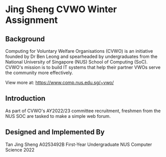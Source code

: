 # Jing Sheng CVWO Winter Assignment

## Background

Computing for Voluntary Welfare Organisations (CVWO) is an initiative founded by Dr Ben Leong and spearheaded by undergraduates from the National University of Singapore (NUS) School of Computing (SoC). CVWO's mission is to build IT systems that help their partner VWOs serve the community more effectively.

View more at:
https://www.comp.nus.edu.sg/~vwo/

## Introduction

As part of CVWO's AY2022/23 committee recruitment, freshmen from the NUS SOC are tasked to make a simple web forum.

## Designed and Implemented By

Tan Jing Sheng
A0253492B
First-Year Undergraduate
NUS Computer Science
2022
